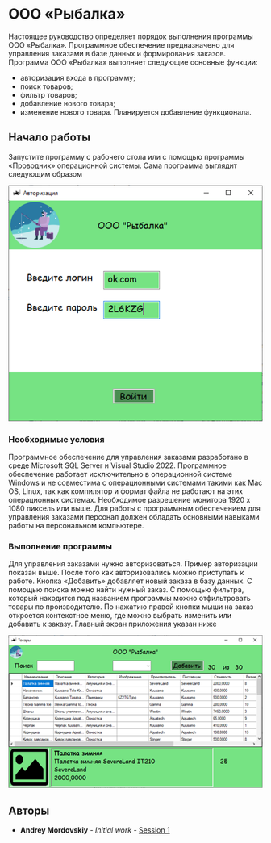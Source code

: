 # ООО «Рыбалка»
Настоящее руководство определяет порядок выполнения программы ООО «Рыбалка».
Программное обеспечение предназначено для управления заказами в базе данных и формирования заказов.
Программа ООО «Рыбалка» выполняет следующие основные функции:
-	авторизация входа в программу;
- поиск товаров;
-	фильтр товаров;
-	добавление нового товара;
-	изменение нового товара.
Планируется добавление функционала.
## Начало работы
Запустите программу с рабочего стола или с помощью программы «Проводник» операционной системы. Сама программа выглядит следующим образом  

![Главное окно](https://github.com/arxey/Session-1/blob/main/Sign.png)
### Необходимые условия
Программное обеспечение для управления заказами разработано в среде Microsoft SQL Server и Visual Studio 2022.
Программное обеспечение работает исключительно в операционной системе Windows и не совместима с операционными системами такими как Mac OS, Linux, так как компилятор и 
формат файла не работают на этих операционных системах.
Необходимое разрешение монитора 1920 x 1080 пиксель или выше. 
Для работы с программным обеспечением для управления заказами персонал должен обладать основными навыками работы на персональном компьютере.
### Выполнение программы
Для управления заказами нужно авторизоваться. Пример авторизации показан выше.
После того как авторизовались можно приступать к работе.
Кнопка «Добавить» добавляет новый заказа в базу данных.
С помощью поиска можно найти нужный заказ.
С помощью фильтра, который находится под названием программы можно отфильтровать товары по производителю.
По нажатию правой кнопки мыши на заказ откроется контекстное меню, где можно выбрать изменить или добавить к заказу.
Главный экран приложения указан ниже 

![Окно авторизации](https://github.com/arxey/Session-1/blob/main/Goods.png)
## Авторы
* **Andrey Mordovskiy** - *Initial work* - [Session 1]( https://github.com/arxey/Session-1.git)



